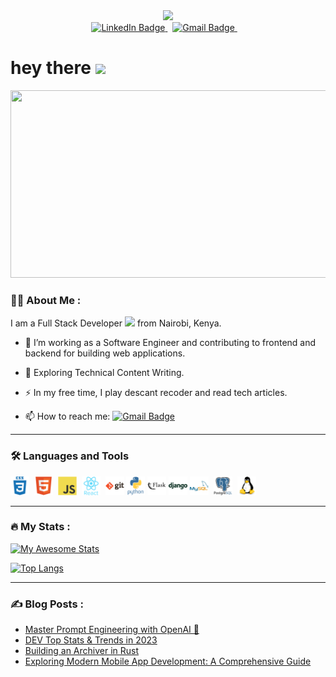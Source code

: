 <div id="header" align="center">
  <img src="https://media.giphy.com/media/emGDBYPZ2mVrsS1biZ/giphy.gif"/>
</div>

<div id="badges" align="center">
  <a href="https://www.linkedin.com/in/larvine-asande-a51214230">
    <img src="https://img.shields.io/badge/LinkedIn-blue?style=for-the-badge&logo=linkedin&logoColor=white" alt="LinkedIn Badge"/>
  </a>&nbsp;
  
  <a href="mailto:asandelarvine@gmail.com?">
    <img src="https://img.shields.io/badge/gmail-%23DD0031.svg?&style=for-the-badge&logo=gmail&logoColor=white"  alt="Gmail Badge"/>
  </a> &nbsp;&nbsp;
  
 
  
<!--   <a href="your-youtube-URL">
    <img src="https://img.shields.io/badge/YouTube-red?style=for-the-badge&logo=youtube&logoColor=white" alt="Youtube Badge"/>
  </a>
  <a href="your-twitter-URL">
    <img src="https://img.shields.io/badge/Twitter-blue?style=for-the-badge&logo=twitter&logoColor=white" alt="Twitter Badge"/>
  </a> -->
  
  <img src="https://komarev.com/ghpvc/?username=your-github-asandelarvine&style=flat-square&color=blue" alt=""/>
</div>

<h1>
  hey there
  <img src="https://media.giphy.com/media/hvRJCLFzcasrR4ia7z/giphy.gif" width="30px"/>
</h1>
  
  <div align="center">
  <img src="https://media.giphy.com/media/HwBlFQZFcAoUcPHZdX/giphy.gif" width="600" height="300"/>
</div>
  

### :woman_technologist: About Me :
I am a Full Stack Developer <img src="https://media.giphy.com/media/WUlplcMpOCEmTGBtBW/giphy.gif" width="30"> from Nairobi, Kenya.

- :telescope: I’m working as a Software Engineer and contributing to frontend and backend for building web applications.

- :seedling: Exploring Technical Content Writing.

- :zap: In my free time, I play descant recoder and read tech articles.

- :mailbox: How to reach me:  [![Gmail Badge](https://img.shields.io/badge/gmail-%23DD0031.svg?&style=for-the-badge&logo=gmail&logoColor=white)](mailto:asandelarvine@gmail.com?)

---

### :hammer_and_wrench: Languages and Tools 

<div>
  <img src="https://github.com/devicons/devicon/blob/master/icons/css3/css3-plain-wordmark.svg"  title="CSS3" alt="CSS" width="30" height="30"/>&nbsp;
  <img src="https://github.com/devicons/devicon/blob/master/icons/html5/html5-original.svg" title="HTML5" alt="HTML" width="30" height="30"/>&nbsp;
  <img src="https://github.com/devicons/devicon/blob/master/icons/javascript/javascript-original.svg" title="JavaScript" alt="JavaScript" width="30" height="30"/>&nbsp;
  <img src="https://github.com/devicons/devicon/blob/master/icons/react/react-original-wordmark.svg" title="React" alt="React" width="30" height="30"/>&nbsp;
   <img src="https://github.com/devicons/devicon/blob/master/icons/git/git-original-wordmark.svg" title="Git" **alt="Git" width="30" height="30"/>
  <img src="https://github.com/devicons/devicon/blob/master/icons/python/python-original-wordmark.svg" title="Python" **alt="Python" width="30" height="30"/>
  <img src="https://github.com/devicons/devicon/blob/master/icons/flask/flask-original-wordmark.svg" title="Flask" **alt="Flask" width="30" height="30"/>
 <img src="https://github.com/devicons/devicon/blob/master/icons/django/django-plain-wordmark.svg" title="Django" **alt="Django" width="30" height="30"/>
    <img src="https://github.com/devicons/devicon/blob/master/icons/mysql/mysql-original-wordmark.svg" title="MySQL"  alt="MySQL" width="30" height="30"/>&nbsp;
    <img src="https://github.com/devicons/devicon/blob/master/icons/postgresql/postgresql-original-wordmark.svg" title="PostgreSQL"  alt="PostgreSQL" width="30" height="30"/>&nbsp;
  <img src="https://github.com/devicons/devicon/blob/master/icons/linux/linux-original.svg" title="Linux"  alt="Linux" width="30" height="30"/>&nbsp;
</div>

---

### :fire: My Stats :



[![My Awesome Stats](https://awesome-github-stats.azurewebsites.net/user-stats/asandelarvine?cardType=octocat&theme=radical)](https://git.io/awesome-stats-card)



[![Top Langs](https://github-readme-stats.vercel.app/api/top-langs/?username=asandelarvine&layout=compact&theme=radical)](https://github.com/anuraghazra/github-readme-stats)

---

### :writing_hand: Blog Posts :

<!-- BLOG-POST-LIST:START -->
- [Master Prompt Engineering with OpenAI 🧠](https://dev.to/tanyarai/master-prompt-engineering-with-openai-1he3)
- [DEV Top Stats &amp; Trends in 2023](https://dev.to/devteam/dev-top-stats-trends-in-2023-530c)
- [Building an Archiver in Rust](https://dev.to/sighgone/building-an-archiver-in-rust-2bdi)
- [Exploring Modern Mobile App Development: A Comprehensive Guide](https://dev.to/kiraaziz/exploring-modern-mobile-app-development-a-comprehensive-guide-1724)
<!-- BLOG-POST-LIST:END -->

